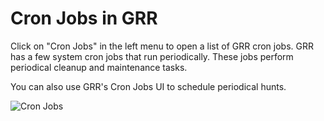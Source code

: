 # Cron Jobs in GRR

Click on "Cron Jobs" in the left menu to open a list of GRR cron jobs. GRR has a few system cron jobs that run periodically. These jobs perform periodical cleanup and maintenance tasks.

You can also use GRR's Cron Jobs UI to schedule periodical hunts.

![Cron Jobs](../images/cron_job_viewer.png)

